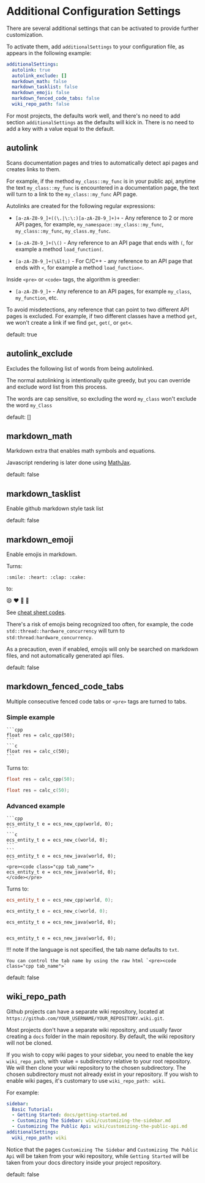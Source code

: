 Additional Configuration Settings
=========================================

There are several additional settings that can be activated to provide further customization.

To activate them, add `additionalSettings` to your configuration file, as appears in the following example: 

```yaml
additionalSettings:
  autolink: true
  autolink_exclude: []
  markdown_math: false
  markdown_tasklist: false
  markdown_emoji: false
  markdown_fenced_code_tabs: false
  wiki_repo_path: false
```

For most projects, the defaults work well, and there's no need to add section `additionalSettings` as the defaults will kick in. There is no need to add a key with a value equal to the default. 

autolink
--------
Scans documentation pages and tries to automatically detect api pages and creates links to them. 

For example, if the method `my_class::my_func` is in your public api, anytime the text `my_class::my_func` is encountered in a documentation page, the text will turn to a link to the `my_class::my_func` API page.

Autolinks are created for the following regular expressions:

- `[a-zA-Z0-9_]+((\.|\:\:)[a-zA-Z0-9_]+)+` - Any reference to 2 or more API pages, for example, `my_namespace::my_class::my_func`, `my_class::my_func`, `my_class.my_func`.

- `[a-zA-Z0-9_]+(\()` - Any reference to an API page that ends with `(`, for example a method `load_function(`.

- `[a-zA-Z0-9_]+(\&lt;)` - For C/C++ - any reference to an API page that ends with `<`, for example a method `load_function<`.

Inside `<pre>` or `<code>` tags, the algorithm is greedier:

- `[a-zA-Z0-9_]+` - Any reference to an API pages, for example `my_class`, `my_function`, etc.

To avoid misdetections, any reference that can point to two different API pages is excluded. For example, if two different classes have a method `get`, we won't create a link if we find `get`, `get(`, or `get<`.

default: true


autolink_exclude
----------------
Excludes the following list of words from being autolinked.

The normal autolinking is intentionally quite greedy, but you can override and exclude word list from this process.

The words are cap sensitive, so excluding the word `my_class` won't exclude the word `my_Class`

default: []



markdown_math
-------------
Markdown extra that enables math symbols and equations. 

Javascript rendering is later done using <a href="https://www.mathjax.org/" rel="nofollow">MathJax</a>. 

default: false


markdown_tasklist
-------------
Enable github markdown style task list

default: false


markdown_emoji
-------------
Enable emojis in markdown. 

Turns:

    :smile: :heart: :clap: :cake:
    
to:

:smile: :heart: :clap: :cake:

See <a href="https://www.webfx.com/tools/emoji-cheat-sheet/" rel="nofollow">cheat sheet codes</a>.

There's a risk of emojis being recognized too often, for example, the code `std::thread::hardware_concurrency` will turn to `std:thread:hardware_concurrency`.

As a precaution, even if enabled, emojis will only be searched on markdown files, and not automatically generated api files.

default: false


markdown_fenced_code_tabs
-------------
Multiple consecutive fenced code tabs or `<pre>` tags are turned to tabs.

### Simple example

    ```cpp
    float res = calc_cpp(50);
    ```
    ```c
    float res = calc_c(50);
    ```

Turns to:

```cpp
float res = calc_cpp(50);
```
```c
float res = calc_c(50);
```

### Advanced example

    ```cpp
    ecs_entity_t e = ecs_new_cpp(world, 0);
    ```
    ```c
    ecs_entity_t e = ecs_new_c(world, 0);
    ```
    ```
    ecs_entity_t e = ecs_new_java(world, 0);
    ```
    <pre><code class="cpp tab_name">
    ecs_entity_t e = ecs_new_java(world, 0);
    </code></pre>
    
Turns to:

```cpp
ecs_entity_t e = ecs_new_cpp(world, 0);
```
```c
ecs_entity_t e = ecs_new_c(world, 0);
```
```
ecs_entity_t e = ecs_new_java(world, 0);
```
<pre><code class="cpp tab_name">
ecs_entity_t e = ecs_new_java(world, 0);
</code></pre>

!!! note
    If the language is not specified, the tab name defaults to `txt`. 
    
    You can control the tab name by using the raw html `<pre><code class="cpp tab_name">`

default: false

wiki_repo_path
--------------
Github projects can have a separate wiki repository, located at `https://github.com/YOUR_USERNAME/YOUR_REPOSITORY.wiki.git`. 

Most projects don't have a separate wiki repository, and usually favor creating a `docs` folder in the main repository. By default, the wiki repository will not be cloned.

If you wish to copy wiki pages to your sidebar, you need to enable the key `wiki_repo_path`, with value = subdirectory relative to your root repository. 
We will then clone your wiki repository to the chosen subdirectory. 
The chosen subdirectory must not already exist in your repository.
If you wish to enable wiki pages, it's customary to use `wiki_repo_path: wiki`.

For example:

```yaml
sidebar:
  Basic Tutorial:
  - Getting Started: docs/getting-started.md
  - Customizing The Sidebar: wiki/customizing-the-sidebar.md
  - Customizing The Public Api: wiki/customizing-the-public-api.md
additionalSettings:
  wiki_repo_path: wiki
```

Notice that the pages `Customizing The Sidebar` and `Customizing The Public Api` will be taken from your wiki repository, while `Getting Started` will be taken from your docs directory inside your project repository.

default: false